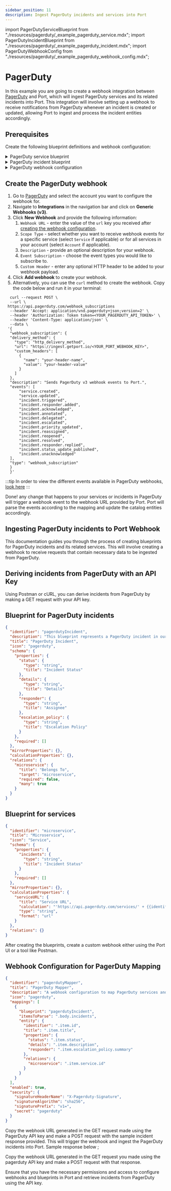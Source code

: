 ```yaml
---
sidebar_position: 11
description: Ingest PagerDuty incidents and services into Port
---
```


import PagerDutyServiceBlueprint from "./resources/pagerduty/\_example_pagerduty_service.mdx";
import PagerDutyIncidentBlueprint from "./resources/pagerduty/\_example_pagerduty_incident.mdx";
import PagerDutyWebhookConfig from "./resources/pagerduty/\_example_pagerduty_webhook_config.mdx";

# PagerDuty

In this example you are going to create a webhook integration between [PagerDuty](https://www.pagerduty.com/) and Port, which will ingest PagerDuty services and its related incidents into Port. This integration will involve setting up a webhook to receive notifications from PagerDuty whenever an incident is created or updated, allowing Port to ingest and process the incident entities accordingly.

## Prerequisites

Create the following blueprint definitions and webhook configuration:

<details>
<summary>PagerDuty service blueprint</summary>

<PagerDutyServiceBlueprint/>

</details>

<details>
<summary>PagerDuty incident blueprint</summary>

<PagerDutyIncidentBlueprint/>

</details>

<details>
<summary>PagerDuty webhook configuration</summary>

Remember to update the `WEBHOOK_SECRET` with the real secret you receive after subscribing to the webhook in PagerDuty.

<PagerDutyWebhookConfig/>

</details>

## Create the PagerDuty webhook

1. Go to [PagerDuty](https://www.pagerduty.com/) and select the account you want to configure the webhook for.
2. Navigate to **Integrations** in the navigation bar and click on **Generic Webhooks (v3)**.
3. Click **New Webhook** and provide the following information:
   1. `Webhook URL` - enter the value of the `url` key you received after [creating the webhook configuration](../webhook.md#configuring-webhook-endpoints).
   2. `Scope Type` - select whether you want to receive webhook events for a specific service (select `Service` if applicable) or for all services in your account (select `Account` if applicable).
   3. `Description` - provide an optional description for your webhook.
   4. `Event Subscription` - choose the event types you would like to subscribe to.
   5. `Custom Header` - enter any optional HTTP header to be added to your webhook payload.
4. Click **Add webhook** to create your webhook.
5. Alternatively, you can use the `curl` method to create the webhook. Copy the code below and run it in your terminal:

```curl showLineNumbers
  curl --request POST \
  --url \
 https://api.pagerduty.com/webhook_subscriptions
  --header 'Accept: application/vnd.pagerduty+json;version=2' \
  --header 'Authorization: Token token=<YOUR_PAGERDUTY_API_TOKEN>' \
  --header 'Content-Type: application/json' \
  --data \
 '{
  "webhook_subscription": {
  "delivery_method": {
    "type": "http_delivery_method",
    "url": "https://ingest.getport.io/<YOUR_PORT_WEBHOOK_KEY>",
    "custom_headers": [
      {
        "name": "your-header-name",
        "value": "your-header-value"
      }
    ]
  },
  "description": "Sends PagerDuty v3 webhook events to Port.",
  "events": [
      "service.created",
      "service.updated",
      "incident.triggered",
      "incident.responder.added",
      "incident.acknowledged",
      "incident.annotated",
      "incident.delegated",
      "incident.escalated",
      "incident.priority_updated",
      "incident.reassigned",
      "incident.reopened",
      "incident.resolved",
      "incident.responder.replied",
      "incident.status_update_published",
      "incident.unacknowledged"
  ],
  "type": "webhook_subscription"
  }
  }'
```

:::tip
In order to view the different events available in PagerDuty webhooks, [look here](https://developer.pagerduty.com/docs/db0fa8c8984fc-overview#event-types)
:::

Done! any change that happens to your services or incidents in PagerDuty will trigger a webhook event to the webhook URL provided by Port. Port will parse the events according to the mapping and update the catalog entities accordingly.


## Ingesting PagerDuty incidents to Port Webhook

This documentation guides you through the process of creating blueprints for PagerDuty incidents and its related services. This will involve creating a webhook to receive requests that contain necessary data to be ingested from PagerDuty.

## Deriving incidents from PagerDuty with an API Key

Using Postman or cURL, you can derive incidents from PagerDuty by making a GET request with your API key.

## Blueprint for PagerDuty incidents

```json showLineNumber
{
  "identifier": "pagerdutyIncident",
  "description": "This blueprint represents a PagerDuty incident in our software catalog",
  "title": "PagerDuty Incident",
  "icon": "pagerduty",
  "schema": {
    "properties": {
      "status": {
        "type": "string",
        "title": "Incident Status"
      },
      "details": {
        "type": "string",
        "title": "Details"
      },
      "responder": {
        "type": "string",
        "title": "Assignee"
      },
      "escalation_policy": {
        "type": "string",
        "title": "Escalation Policy"
      }
    },
    "required": []
  },
  "mirrorProperties": {},
  "calculationProperties": {},
  "relations": {
    "microservice": {
      "title": "Belongs To",
      "target": "microservice",
      "required": false,
      "many": true
    }
  }
}
```


## Blueprint for services

```json showLineNumber
{
  "identifier": "microservice",
  "title": "Microservice",
  "icon": "Service",
  "schema": {
    "properties": {
      "incidents": {
        "type": "string",
        "title": "Incident Status"
      }
    },
    "required": []
  },
  "mirrorProperties": {},
  "calculationProperties": {
    "serviceURL": {
      "title": "Service URL",
      "calculation": "'https://api.pagerduty.com/services/' + {{identifier}}",
      "type": "string",
      "format": "url"
    }
  },
  "relations": {}
}
```

After creating the blueprints, create a custom webhook either using the Port UI or a tool like Postman.

## Webhook Configuration for PagerDuty Mapping

```json showLineNumber
{
  "identifier": "pagerdutyMapper",
  "title": "PagerDuty Mapper",
  "description": "A webhook configuration to map PagerDuty services and its related incidents to Port",
  "icon": "pagerduty",
  "mappings": [
    {
      "blueprint": "pagerdutyIncident",
      "itemsToParse": ".body.incidents",
      "entity": {
        "identifier": ".item.id",
        "title": ".item.title",
        "properties": {
          "status": ".item.status",
          "details": ".item.description",
          "responder": ".item.escalation_policy.summary"
        },
        "relations": {
          "microservice": ".item.service.id"
        }
      }
    }
  ],
  "enabled": true,
  "security": {
    "signatureHeaderName": "X-Pagerduty-Signature",
    "signatureAlgorithm": "sha256",
    "signaturePrefix": "v1=",
    "secret": "pagerduty"
  }
}
```


Copy the webhook URL generated in the GET request made using the PagerDuty API key and make a POST request with the sample incident response provided. This will trigger the webhook and ingest the PagerDuty incidents into Port. Sample response below ;

Copy the webhook URL generated in the GET request you made using the pagerduty API key and make a POST request with that response.

Ensure that you have the necessary permissions and access to configure webhooks and blueprints in Port and retrieve incidents from PagerDuty using the API key.
